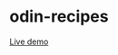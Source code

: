 # odin-recipes
<a href="https://rawcdn.githack.com/lhtn/odin-recipes/f352ecadd93b11f50d2157f7f00847c8c2212923/index.html">Live demo</a>
